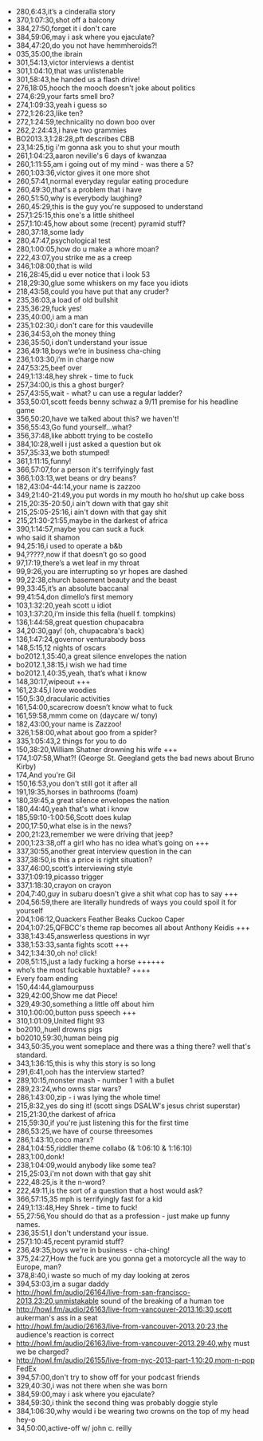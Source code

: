 * 280,6:43,it’s a cinderalla story
* 370,1:07:30,shot off a balcony
* 384,27:50,forget it i don't care
* 384,59:06,may i ask where you ejaculate?
* 384,47:20,do you not have hemmheroids?!
* 035,35:00,the ibrain
* 301,54:13,victor interviews a dentist
* 301,1:04:10,that was unlistenable
* 301,58:43,he handed us a flash drive!
* 276,18:05,hooch the mooch doesn't joke about politics
* 274,6:29,your farts smell bro?
* 274,1:09:33,yeah i guess so
* 272,1:26:23,like ten?
* 272,1:24:59,technicality no down boo over
* 262,2:24:43,i have two grammies
* BO2013.3,1:28:28,pft describes CBB
* 23,14:25,tig i'm gonna ask you to shut your mouth
* 261,1:04:23,aaron neville's 6 days of kwanzaa
* 260,1:11:55,am i going out of my mind - was there a 5?
* 260,1:03:36,victor gives it one more shot
* 260,57:41,normal everyday regular eating procedure
* 260,49:30,that's a problem that i have
* 260,51:50,why is everybody laughing?
* 260,45:29,this is the guy you're supposed to understand
* 257,1:25:15,this one's a little shitheel
* 257,1:10:45,how about some (recent) pyramid stuff?
* 280,37:18,some lady
* 280,47:47,psychological test
* 280,1:00:05,how do u make a whore moan?
* 222,43:07,you strike me as a creep
* 346,1:08:00,that is wild
* 216,28:45,did u ever notice that i look 53
* 218,29:30,glue some whiskers on my face you idiots
* 218,43:58,could you have put that any cruder?
* 235,36:03,a load of old bullshit
* 235,36:29,fuck yes!
* 235,40:00,i am a man
* 235,1:02:30,i don't care for this vaudeville
* 236,34:53,oh the money thing
* 236,35:50,i don’t understand your issue
* 236,49:18,boys we’re in business cha-ching
* 236,1:03:30,i’m in charge now
* 247,53:25,beef over
* 249,1:13:48,hey shrek - time to fuck
* 257,34:00,is this a ghost burger?
* 257,43:55,wait - what? u can use a regular ladder?
* 353,50:01,scott feeds benny schwaz a 9/11 premise for his headline game
* 356,50:20,have we talked about this? we haven't!
* 356,55:43,Go fund yourself...what?
* 356,37:48,like abbott trying to be costello
* 384,10:28,well i just asked a question but ok
* 357,35:33,we both stumped!
* 361,1:11:15,funny!
* 366,57:07,for a person it's terrifyingly fast
* 366,1:03:13,wet beans or dry beans?
* 182,43:04-44:14,your name is zazzoo
* 349,21:40-21:49,you put words in my mouth ho ho/shut up cake boss
* 215,20:35-20:50,i ain't down with that gay shit
* 215,25:05-25:16,i ain't down with that gay shit
* 215,21:30-21:55,maybe in the darkest of africa
* 390,1:14:57,maybe you can suck a fuck
* who said it shamon
* 94,25:16,i used to operate a b&b
* 94,?????,now if that doesn’t go so good
* 97,17:19,there’s a wet leaf in my throat
* 99,9:26,you are interrupting so yr hopes are dashed
* 99,22:38,church basement beauty and the beast
* 99,33:45,it’s an absolute baccanal
* 99,41:54,don dimello’s first memory
* 103,1:32:20,yeah scott u idiot
* 103,1:37:20,i’m inside this fella (huell f. tompkins)
* 136,1:44:58,great question chupacabra
* 34,20:30,gay! (oh, chupacabra's back)
* 136,1:47:24,governor venturabody boss
* 148,5:15,12 nights of oscars
* bo2012.1,35:40,a great silence envelopes the nation
* bo2012.1,38:15,i wish we had time
* bo2012.1,40:35,yeah, that’s what i know
* 148,30:17,wipeout +++
* 161,23:45,I love woodies
* 150,5:30,dracularic activities
* 161,54:00,scarecrow doesn’t know what to fuck
* 161,59:58,mmm come on (daycare w/ tony)
* 182,43:00,your name is Zazzoo!
* 326,1:58:00,what about goo from a spider?
* 335,1:05:43,2 things for you to do
* 150,38:20,William Shatner drowning his wife +++
* 174,1:07:58,What?! (George St. Geegland gets the bad news about Bruno Kirby)
* 174,And you're Gil
* 150,16:53,you don't still got it after all
* 191,19:35,horses in bathrooms (foam)
* 180,39:45,a great silence envelopes the nation
* 180,44:40,yeah that's what i know
* 185,59:10-1:00:56,Scott does kulap
* 200,17:50,what else is in the news?
* 200,21:23,remember we were driving that jeep?
* 200,1:23:38,off a girl who has no idea what’s going on +++
* 337,30:55,another great interview question in the can
* 337,38:50,is this a price is right situation?
* 337,46:00,scott’s interviewing style
* 337,1:09:19,picasso trigger
* 337,1:18:30,crayon on crayon
* 204,7:40,guy in subaru doesn't give a shit what cop has to say +++
* 204,56:59,there are literally hundreds of ways you could spoil it for yourself
* 204,1:06:12,Quackers Feather Beaks Cuckoo Caper
* 204,1:07:25,QFBCC's theme rap becomes all about Anthony Keidis +++
* 338,1:43:45,answerless questions in wyr
* 338,1:53:33,santa fights scott +++
* 342,1:34:30,oh no! click!
* 208,51:15,just a lady fucking a horse ++++++
* who’s the most fuckable huxtable? ++++
* Every foam ending
* 150,44:44,glamourpuss
* 329,42:00,Show me dat Piece!
* 329,49:30,something a little off about him
* 310,1:00:00,button puss speech +++
* 310,1:01:09,United flight 93
* bo2010,,huell drowns pigs
* b02010,59:30,human being pig
* 343,50:35,you went someplace and there was a thing there? well that's standard.
* 343,1:36:15,this is why this story is so long
* 291,6:41,ooh has the interview started?
* 289,10:15,monster mash - number 1 with a bullet
* 289,23:24,who owns star wars?
* 286,1:43:00,zip - i was lying the whole time!
* 215,8:32,yes do sing it! (scott sings DSALW's jesus christ superstar)
* 215,21:30,the darkest of africa
* 215,59:30,if you're just listening this for the first time
* 286,53:25,we have of course threesomes
* 286,1:43:10,coco marx?
* 284,1:04:55,riddler theme collabo (& 1:06:10 & 1:16:10)
* 283,1:00,donk!
* 238,1:04:09,would anybody like some tea?
* 215,25:03,i'm not down with that gay shit
* 222,48:25,is it the n-word?
* 222,49:11,is the sort of a question that a host would ask?
* 366,57:15,35 mph is terrifyingly fast for a kid
* 249,1:13:48,Hey Shrek - time to fuck!
* 55,27:56,You should do that as a profession - just make up funny names.
* 236,35:51,I don't understand your issue.
* 257,1:10:45,recent pyramid stuff?
* 236,49:35,boys we're in business - cha-ching!
* 375,24:27,How the fuck are you gonna get a motorcycle all the way to Europe, man?
* 378,8:40,i waste so much of my day looking at zeros
* 394,53:03,im a sugar daddy
* http://howl.fm/audio/26164/live-from-san-francisco-2013,23:20,unmistakable sound of the breaking of a human toe
* http://howl.fm/audio/26163/live-from-vancouver-2013,16:30,scott aukerman's ass in a seat
* http://howl.fm/audio/26163/live-from-vancouver-2013,20:23,the audience's reaction is correct
* http://howl.fm/audio/26163/live-from-vancouver-2013,29:40,why must we be charged?
* http://howl.fm/audio/26155/live-from-nyc-2013-part-1,10:20,mom-n-pop FedEx
* 394,57:00,don't try to show off for your podcast friends
* 329,40:30,i was not there when she was born
* 384,59:00,may i ask where you ejaculate?
* 384,59:30,i think the second thing was probably doggie style
* 384,1:06:30,why would i be wearing two crowns on the top of my head hey-o
* 34,50:00,active-off w/ john c. reilly